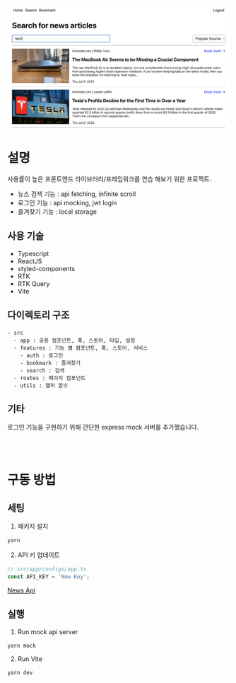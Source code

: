 ![image](./image.png)

# 설명

사용률이 높은 프론트엔드 라이브러리/프레임워크를 연습 해보기 위한 프로젝트.

- 뉴스 검색 기능 : api fetching, infinite scroll
- 로그인 기능 : api mocking, jwt login
- 즐겨찾기 기능 : local storage

## 사용 기술

- Typescript
- ReactJS
- styled-components
- RTK
- RTK Query
- Vite

## 다이렉토리 구조

```
- src
  - app : 공용 컴포넌트, 훅, 스토어, 타입, 설정
  - features : 기능 별 컴포넌트, 훅, 스토어, 서비스
    - auth : 로그인
    - bookmark : 즐겨찾기
    - search : 검색
  - routes : 페이지 컴포넌트
  - utils : 헬퍼 함수
```

## 기타

로그인 기능을 구현하기 위해 간단한 express mock 서버를 추가했습니다.

\
&nbsp;

# 구동 방법

## 세팅

1. 패키지 설치

```bash
yarn
```

2. API 키 업데이트

```typescript
// src/app/configs/app.ts
const API_KEY = 'New Key';
```

[News Api](https://newsapi.org/)

## 실행

1. Run mock api server

```
yarn mock
```

2. Run Vite

```
yarn dev
```
